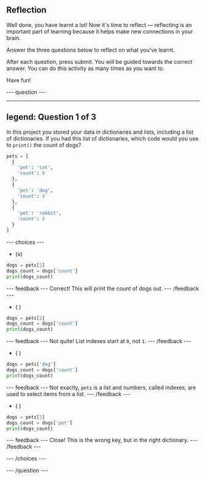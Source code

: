 ## Reflection

Well done, you have learnt a lot! Now it's time to reflect — reflecting is an important part of learning because it helps make new connections in your brain.

Answer the three questions below to reflect on what you've learnt.

After each question, press submit. You will be guided towards the correct answer. You can do this activity as many times as you want to.

Have fun!

--- question ---

---
legend: Question 1 of 3
---

In this project you stored your data in dictionaries and lists, including a list of dictionaries. If you had this list of dictionaries, which code would you use to `print()` the count of dogs?

```python
pets = [
  {
    'pet': 'cat',
    'count': 9
  },
  {
    'pet': 'dog',
    'count': 4
  },
  {
    'pet': 'rabbit',
    'count': 2
  }
]
```

--- choices ---

- (x) 
```python
dogs = pets[1]
dogs_count = dogs['count']
print(dogs_count)
```

  --- feedback ---
  Correct! This will print the count of dogs out.
  --- /feedback ---

- ( )
```python
dogs = pets[2]
dogs_count = dogs['count']
print(dogs_count)
```

  --- feedback ---
  Not quite! List indexes start at `0`, not `1`.
  --- /feedback ---

- ( ) 
```python
dogs = pets['dog']
dogs_count = dogs['count']
print(dogs_count)
```

  --- feedback ---
  Not exactly, `pets` is a list and numbers, called indexes, are used to select items from a list. 
  --- /feedback ---

- ( ) 
```python
dogs = pets[1]
dogs_count = dogs['pet']
print(dogs_count)
```

  --- feedback ---
  Close! This is the wrong key, but in the right dictionary.
  --- /feedback ---

--- /choices ---

--- /question ---
